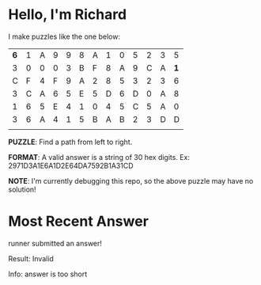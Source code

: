 # Hello, I'm Richard

I make puzzles like the one below:

| | | | | | | | | | | | | |
|-|-|-|-|-|-|-|-|-|-|-|-|-|
|**6**|1|A|9|9|8|A|1|0|5|2|3|5|
|3|0|0|0|3|B|F|8|A|9|C|A|**1**|
|C|F|4|F|9|A|2|8|5|3|2|3|6|
|3|C|A|6|5|E|5|D|6|D|0|A|8|
|1|6|5|E|4|1|0|4|5|C|5|A|0|
|3|6|A|4|1|5|B|A|B|2|3|D|D|
| | | | | | | | | | | | | |


**PUZZLE**: Find a path from left to right.

**FORMAT**: A valid answer is a string of 30 hex digits. Ex: 2971D3A1E6A1D2E64DA7592B1A31CD

**NOTE**: I'm currently debugging this repo, so the above puzzle may have no solution!

# Most Recent Answer

runner submitted an answer!

Result: Invalid

Info: answer is too short
